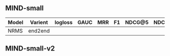 ## MIND-small

| Model | Varient  | logloss | GAUC | MRR | F1  | NDCG@5 | NDCG@10 | Recall@5 | Recall@10 |
|-------|----------|---------|------|-----|-----|--------|---------|----------|-----------|
| NRMS  | end2end  |

## MIND-small-v2


